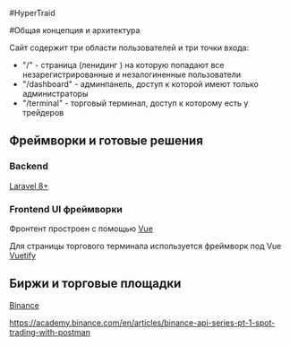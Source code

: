 #HyperTraid 

#Общая концепция и архитектура

Сайт содержит три области пользователей и три точки входа:

* "/" - страница (ленидинг ) на которую попадают все незарегистрированные и незалогиненные пользователи
* "/dashboard" - админпанель, доступ к которой имеют только администраторы
* "/terminal" - торговый терминал, доступ к которому есть у трейдеров

## Фреймворки и готовые решения

### Backend 
[Laravel 8+](https://laravel.com/docs/8.x/)

### Frontend UI фреймворки
Фронтент простроен с помощью [Vue](https://ru.vuejs.org/v2/guide/)

Для страницы торгового терминала используется фреймворк под Vue [Vuetify](https://vuetifyjs.com) 

## Биржи и торговые площадки
[Binance](https://binance-docs.github.io/apidocs/spot/en/#change-log)

https://academy.binance.com/en/articles/binance-api-series-pt-1-spot-trading-with-postman
  



